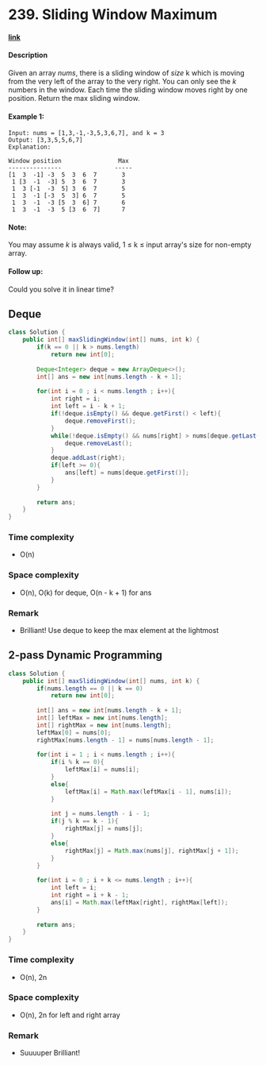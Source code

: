 # 239. Sliding Window Maximum

#### [link](https://leetcode.com/problems/sliding-window-maximum/) 

#### Description
Given an array *nums*, there is a sliding window of *size* k which is moving from the very left of the array to the very right. You can only see the *k* numbers in the window. Each time the sliding window moves right by one position. Return the max sliding window.

#### Example 1:
```
Input: nums = [1,3,-1,-3,5,3,6,7], and k = 3
Output: [3,3,5,5,6,7] 
Explanation: 

Window position                Max
---------------               -----
[1  3  -1] -3  5  3  6  7       3
 1 [3  -1  -3] 5  3  6  7       3
 1  3 [-1  -3  5] 3  6  7       5
 1  3  -1 [-3  5  3] 6  7       5
 1  3  -1  -3 [5  3  6] 7       6
 1  3  -1  -3  5 [3  6  7]      7
```

#### Note: 
You may assume *k* is always valid, 1 ≤ k ≤ input array's size for non-empty array.

#### Follow up:
Could you solve it in linear time?

## Deque
```java
class Solution {
    public int[] maxSlidingWindow(int[] nums, int k) {
        if(k == 0 || k > nums.length)
            return new int[0];
            
        Deque<Integer> deque = new ArrayDeque<>();
        int[] ans = new int[nums.length - k + 1];
        
        for(int i = 0 ; i < nums.length ; i++){
            int right = i;
            int left = i - k + 1;
            if(!deque.isEmpty() && deque.getFirst() < left){
                deque.removeFirst();
            }
            while(!deque.isEmpty() && nums[right] > nums[deque.getLast()]){
                deque.removeLast();
            }
            deque.addLast(right);
            if(left >= 0){
                ans[left] = nums[deque.getFirst()];
            }
        }
        
        return ans;
    }
}
```
### Time complexity
* O(n)
### Space complexity
* O(n), O(k) for deque, O(n - k + 1) for ans
### Remark
* Brilliant! Use deque to keep the max element at the lightmost

## 2-pass Dynamic Programming
```java
class Solution {
    public int[] maxSlidingWindow(int[] nums, int k) {
        if(nums.length == 0 || k == 0)
            return new int[0];
            
        int[] ans = new int[nums.length - k + 1];
        int[] leftMax = new int[nums.length];
        int[] rightMax = new int[nums.length];
        leftMax[0] = nums[0];
        rightMax[nums.length - 1] = nums[nums.length - 1];
        
        for(int i = 1 ; i < nums.length ; i++){
            if(i % k == 0){
                leftMax[i] = nums[i];
            }
            else{
                leftMax[i] = Math.max(leftMax[i - 1], nums[i]);
            }
            
            int j = nums.length - i - 1;
            if(j % k == k - 1){
                rightMax[j] = nums[j];
            }
            else{
                rightMax[j] = Math.max(nums[j], rightMax[j + 1]);
            }
        }
        
        for(int i = 0 ; i + k <= nums.length ; i++){
            int left = i;
            int right = i + k - 1;
            ans[i] = Math.max(leftMax[right], rightMax[left]);
        }
        
        return ans;
    }
}
```

### Time complexity
* O(n), 2n
### Space complexity
* O(n), 2n for left and right array
### Remark
* Suuuuper Brilliant!
